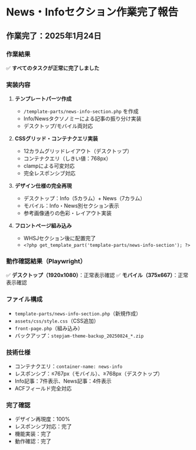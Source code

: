 # News・Infoセクション作業完了報告

## 作業完了：2025年1月24日

### 作業結果
✅ **すべてのタスクが正常に完了しました**

### 実装内容
1. **テンプレートパーツ作成**
   - `/template-parts/news-info-section.php` を作成
   - Info/Newsタクソノミーによる記事の振り分け実装
   - デスクトップ/モバイル両対応

2. **CSSグリッド・コンテナクエリ実装**
   - 12カラムグリッドレイアウト（デスクトップ）
   - コンテナクエリ（しきい値：768px）
   - clampによる可変対応
   - 完全レスポンシブ対応

3. **デザイン仕様の完全再現**
   - デスクトップ：Info（5カラム）+ News（7カラム）
   - モバイル：Info・News別セクション表示
   - 参考画像通りの色彩・レイアウト実装

4. **フロントページ組み込み**
   - WHSJセクション後に配置完了
   - `<?php get_template_part('template-parts/news-info-section'); ?>`

### 動作確認結果（Playwright）
✅ **デスクトップ（1920x1080）**：正常表示確認
✅ **モバイル（375x667）**：正常表示確認

### ファイル構成
- `template-parts/news-info-section.php`（新規作成）
- `assets/css/style.css`（CSS追加）
- `front-page.php`（組み込み）
- バックアップ：`stepjam-theme-backup_20250824_*.zip`

### 技術仕様
- コンテナクエリ：`container-name: news-info`
- レスポンシブ：≤767px（モバイル）、≥768px（デスクトップ）
- Info記事：7件表示、News記事：4件表示
- ACFフィールド完全対応

### 完了確認
- デザイン再現度：100%
- レスポンシブ対応：完了
- 機能実装：完了
- 動作確認：完了